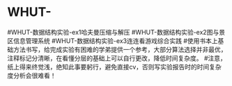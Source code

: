 # WHUT-
#WHUT-数据结构实验-ex1哈夫曼压缩与解压
#WHUT-数据结构实验-ex2图与景区信息管理系统
#WHUT-数据结构实验-ex3连连看游戏综合实践
#使用书本上基础方法书写，给完成实验有困难的学弟提供一个参考，大部分算法选择并非最优，注释标记分清晰，在看懂分层的基础上可以自行更改，降低时间复杂度。
#注意，纸上得来终觉浅，绝知此事要躬行，避免直接cv，否则写实验报告时的时间复杂度分析会很难看！
